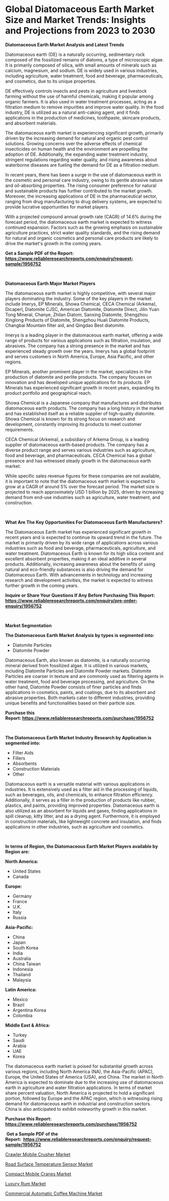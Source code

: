 <p><h1>Global Diatomaceous Earth Market Size and Market Trends: Insights and Projections from 2023 to 2030</h1></p><p><strong>Diatomaceous Earth Market Analysis and Latest Trends</strong></p>
<p><p>Diatomaceous earth (DE) is a naturally occurring, sedimentary rock composed of the fossilized remains of diatoms, a type of microscopic algae. It is primarily composed of silica, with small amounts of minerals such as calcium, magnesium, and sodium. DE is widely used in various industries, including agriculture, water treatment, food and beverage, pharmaceuticals, and cosmetics, due to its unique properties.</p><p>DE effectively controls insects and pests in agriculture and livestock farming without the use of harmful chemicals, making it popular among organic farmers. It is also used in water treatment processes, acting as a filtration medium to remove impurities and improve water quality. In the food industry, DE is utilized as a natural anti-caking agent, and it finds applications in the production of medicines, toothpaste, skincare products, and absorbent materials.</p><p>The diatomaceous earth market is experiencing significant growth, primarily driven by the increasing demand for natural and organic pest control solutions. Growing concerns over the adverse effects of chemical insecticides on human health and the environment are propelling the adoption of DE. Additionally, the expanding water treatment industry, stringent regulations regarding water quality, and rising awareness about waterborne diseases are fueling the demand for DE as a filtration medium.</p><p>In recent years, there has been a surge in the use of diatomaceous earth in the cosmetic and personal care industry, owing to its gentle abrasive nature and oil-absorbing properties. The rising consumer preference for natural and sustainable products has further contributed to the market growth. Moreover, the increasing applications of DE in the pharmaceutical sector, ranging from drug manufacturing to drug delivery systems, are expected to provide lucrative opportunities for market players.</p><p>With a projected compound annual growth rate (CAGR) of 14.6% during the forecast period, the diatomaceous earth market is expected to witness continued expansion. Factors such as the growing emphasis on sustainable agriculture practices, strict water quality standards, and the rising demand for natural and organic cosmetics and personal care products are likely to drive the market's growth in the coming years.</p></p>
<p><strong>Get a Sample PDF of the Report:&nbsp; <a href="https://www.reliableresearchreports.com/enquiry/request-sample/1956752">https://www.reliableresearchreports.com/enquiry/request-sample/1956752</a></strong></p>
<p>&nbsp;</p>
<p><strong>Diatomaceous Earth Major Market Players</strong></p>
<p><p>The diatomaceous earth market is highly competitive, with several major players dominating the industry. Some of the key players in the market include Imerys, EP Minerals, Showa Chemical, CECA Chemical (Arkema), Dicaperl, Diatomite CJSC, American Diatomite, Diatomite Direct, Jilin Yuan Tong Mineral, Chanye, Zhilan Diatom, Sanxing Diatomite, Shengzhou Xinglong Products of Diatomite, Shengzhou Huali Diatomite Products, Changbai Mountain filter aid, and Qingdao Best diatomite.</p><p>Imerys is a leading player in the diatomaceous earth market, offering a wide range of products for various applications such as filtration, insulation, and abrasives. The company has a strong presence in the market and has experienced steady growth over the years. Imerys has a global footprint and serves customers in North America, Europe, Asia Pacific, and other regions.</p><p>EP Minerals, another prominent player in the market, specializes in the production of diatomite and perlite products. The company focuses on innovation and has developed unique applications for its products. EP Minerals has experienced significant growth in recent years, expanding its product portfolio and geographical reach.</p><p>Showa Chemical is a Japanese company that manufactures and distributes diatomaceous earth products. The company has a long history in the market and has established itself as a reliable supplier of high-quality diatomite. Showa Chemical is known for its strong focus on research and development, constantly improving its products to meet customer requirements.</p><p>CECA Chemical (Arkema), a subsidiary of Arkema Group, is a leading supplier of diatomaceous earth-based products. The company has a diverse product range and serves various industries such as agriculture, food and beverage, and pharmaceuticals. CECA Chemical has a global presence and has witnessed steady growth in the diatomaceous earth market.</p><p>While specific sales revenue figures for these companies are not available, it is important to note that the diatomaceous earth market is expected to grow at a CAGR of around 5% over the forecast period. The market size is projected to reach approximately USD 1 billion by 2025, driven by increasing demand from end-use industries such as agriculture, water treatment, and construction.</p></p>
<p>&nbsp;</p>
<p><strong>What Are The Key Opportunities For Diatomaceous Earth Manufacturers?</strong></p>
<p><p>The Diatomaceous Earth market has experienced significant growth in recent years and is expected to continue its upward trend in the future. The market is primarily driven by its wide range of applications across various industries such as food and beverage, pharmaceuticals, agriculture, and water treatment. Diatomaceous Earth is known for its high silica content and excellent absorbent properties, making it an ideal additive in several products. Additionally, increasing awareness about the benefits of using natural and eco-friendly substances is also driving the demand for Diatomaceous Earth. With advancements in technology and increasing research and development activities, the market is expected to witness further growth in the coming years.</p></p>
<p><strong>Inquire or Share Your Questions If Any Before Purchasing This Report: <a href="https://www.reliableresearchreports.com/enquiry/pre-order-enquiry/1956752">https://www.reliableresearchreports.com/enquiry/pre-order-enquiry/1956752</a></strong></p>
<p>&nbsp;</p>
<p><strong>Market Segmentation</strong></p>
<p><strong>The Diatomaceous Earth Market Analysis by types is segmented into:</strong></p>
<p><ul><li>Diatomite Particles</li><li>Diatomite Powder</li></ul></p>
<p><p>Diatomaceous Earth, also known as diatomite, is a naturally occurring mineral derived from fossilized algae. It is utilized in various markets, including Diatomite Particles and Diatomite Powder markets. Diatomite Particles are coarser in texture and are commonly used as filtering agents in water treatment, food and beverage processing, and agriculture. On the other hand, Diatomite Powder consists of finer particles and finds applications in cosmetics, paints, and coatings, due to its absorbent and abrasive properties. Both markets cater to different industries, providing unique benefits and functionalities based on their particle size.</p></p>
<p><strong>Purchase this Report:&nbsp;<a href="https://www.reliableresearchreports.com/purchase/1956752">https://www.reliableresearchreports.com/purchase/1956752</a></strong></p>
<p>&nbsp;</p>
<p><strong>The Diatomaceous Earth Market Industry Research by Application is segmented into:</strong></p>
<p><ul><li>Filter Aids</li><li>Fillers</li><li>Absorbents</li><li>Construction Materials</li><li>Other</li></ul></p>
<p><p>Diatomaceous earth is a versatile material with various applications in industries. It is extensively used as a filter aid in the processing of liquids, such as beverages, oils, and chemicals, to enhance filtration efficiency. Additionally, it serves as a filler in the production of products like rubber, plastics, and paints, providing improved properties. Diatomaceous earth is also utilized as an absorbent for liquids and gases, finding applications in spill cleanup, kitty litter, and as a drying agent. Furthermore, it is employed in construction materials, like lightweight concrete and insulation, and finds applications in other industries, such as agriculture and cosmetics.</p></p>
<p>&nbsp;</p>
<p><strong>In terms of Region, the Diatomaceous Earth Market Players available by Region are:</strong></p>
<p>
    <p> <strong> North America: </strong>
        <ul>
            <li>United States</li>
            <li>Canada</li>
        </ul>
        </p> 
    <p> <strong> Europe: </strong>
        <ul>
            <li>Germany</li>
            <li>France</li>
            <li>U.K.</li>
            <li>Italy</li>
            <li>Russia</li>
        </ul>
        </p> 
    <p> <strong> Asia-Pacific: </strong>
        <ul>
            <li>China</li>
            <li>Japan</li>
            <li>South Korea</li>
            <li>India</li>
            <li>Australia</li>
            <li>China Taiwan</li>
            <li>Indonesia</li>
            <li>Thailand</li>
            <li>Malaysia</li>
        </ul>
        </p> 
    <p> <strong> Latin America: </strong>
        <ul>
            <li>Mexico</li>
            <li>Brazil</li>
            <li>Argentina Korea</li>
            <li>Colombia</li>
        </ul>
        </p> 
    <p> <strong> Middle East & Africa: </strong>
        <ul>
            <li>Turkey</li>
            <li>Saudi</li>
            <li>Arabia</li>
            <li>UAE</li>
            <li>Korea</li>
        </ul>
    </p>
    </p>
<p><p>The diatomaceous earth market is poised for substantial growth across various regions, including North America (NA), the Asia-Pacific (APAC), Europe, the United States of America (USA), and China. The market in North America is expected to dominate due to the increasing use of diatomaceous earth in agriculture and water filtration applications. In terms of market share percent valuation, North America is projected to hold a significant portion, followed by Europe and the APAC region, which is witnessing rising demand for diatomaceous earth in industrial and construction sectors. China is also anticipated to exhibit noteworthy growth in this market.</p></p>
<p><strong>Purchase this Report: <a href="https://www.reliableresearchreports.com/purchase/1956752">https://www.reliableresearchreports.com/purchase/1956752</a></strong></p>
<p>&nbsp;<strong>Get a Sample PDF of the Report:&nbsp;&nbsp;<a href="https://www.reliableresearchreports.com/enquiry/request-sample/1956752">https://www.reliableresearchreports.com/enquiry/request-sample/1956752</a></strong></p>
<p><strong></strong></p>
<p><p><a href="https://medium.com/@reportmines/crawler-mobile-crusher-market-size-cagr-trends-2024-2030-e530d6e595a6">Crawler Mobile Crusher Market</a></p><p><a href="https://medium.com/@humanhydrohq/road-surface-temperature-sensor-market-exploring-market-share-market-trends-and-future-growth-5849307e9389">Road Surface Temperature Sensor Market</a></p><p><a href="https://medium.com/@prakrishnarp23/compact-mobile-cranes-market-outlook-industry-overview-and-forecast-2023-to-2030-e57141172222">Compact Mobile Cranes Market</a></p><p><a href="https://medium.com/@trystanward/luxury-rum-market-insights-into-market-cagr-market-trends-and-growth-strategies-2317902ec058">Luxury Rum Market</a></p><p><a href="https://medium.com/@viksingh034/commercial-automatic-coffee-machine-market-trends-forecast-and-competitive-analysis-to-2030-8923e94b81e4">Commercial Automatic Coffee Machine Market</a></p></p>